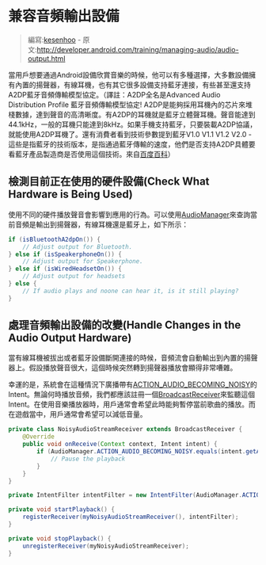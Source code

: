 # 兼容音頻輸出設備

> 編寫:[kesenhoo](https://github.com/kesenhoo) - 原文:<http://developer.android.com/training/managing-audio/audio-output.html>

當用戶想要通過Android設備欣賞音樂的時候，他可以有多種選擇，大多數設備擁有內置的揚聲器，有線耳機，也有其它很多設備支持藍牙連接，有些甚至還支持A2DP藍牙音頻傳輸模型協定。（譯註：A2DP全名是Advanced Audio Distribution Profile 藍牙音頻傳輸模型協定! A2DP是能夠採用耳機內的芯片來堆棧數據，達到聲音的高清晰度。有A2DP的耳機就是藍牙立體聲耳機。聲音能達到44.1kHz，一般的耳機只能達到8kHz。如果手機支持藍牙，只要裝載A2DP協議，就能使用A2DP耳機了。還有消費者看到技術參數提到藍牙V1.0 V1.1 V1.2 V2.0 - 這些是指藍牙的技術版本，是指通過藍牙傳輸的速度，他們是否支持A2DP具體要看藍牙產品製造商是否使用這個技術。來自[百度百科](http://baike.baidu.com/view/551149.htm)）

<!-- more -->

## 檢測目前正在使用的硬件設備(Check What Hardware is Being Used)

使用不同的硬件播放聲音會影響到應用的行為。可以使用[AudioManager](http://developer.android.com/reference/android/media/AudioManager.html)來查詢當前音頻是輸出到揚聲器，有線耳機還是藍牙上，如下所示：

```java
if (isBluetoothA2dpOn()) {
    // Adjust output for Bluetooth.
} else if (isSpeakerphoneOn()) {
    // Adjust output for Speakerphone.
} else if (isWiredHeadsetOn()) {
    // Adjust output for headsets
} else { 
    // If audio plays and noone can hear it, is it still playing?
}
```

## 處理音頻輸出設備的改變(Handle Changes in the Audio Output Hardware)

當有線耳機被拔出或者藍牙設備斷開連接的時候，音頻流會自動輸出到內置的揚聲器上。假設播放聲音很大，這個時候突然轉到揚聲器播放會顯得非常嘈雜。

幸運的是，系統會在這種情況下廣播帶有[ACTION_AUDIO_BECOMING_NOISY](http://developer.android.com/reference/android/media/AudioManager.html#ACTION_AUDIO_BECOMING_NOISY)的Intent。無論何時播放音頻，我們都應該註冊一個[BroadcastReceiver](http://developer.android.com/reference/android/content/BroadcastReceiver.html)來監聽這個Intent。在使用音樂播放器時，用戶通常會希望此時能夠暫停當前歌曲的播放。而在遊戲當中，用戶通常會希望可以減低音量。

```java
private class NoisyAudioStreamReceiver extends BroadcastReceiver {
    @Override
    public void onReceive(Context context, Intent intent) {
        if (AudioManager.ACTION_AUDIO_BECOMING_NOISY.equals(intent.getAction())) {
            // Pause the playback
        }
    }
}

private IntentFilter intentFilter = new IntentFilter(AudioManager.ACTION_AUDIO_BECOMING_NOISY);

private void startPlayback() {
    registerReceiver(myNoisyAudioStreamReceiver(), intentFilter);
}

private void stopPlayback() {
    unregisterReceiver(myNoisyAudioStreamReceiver);
}
```
